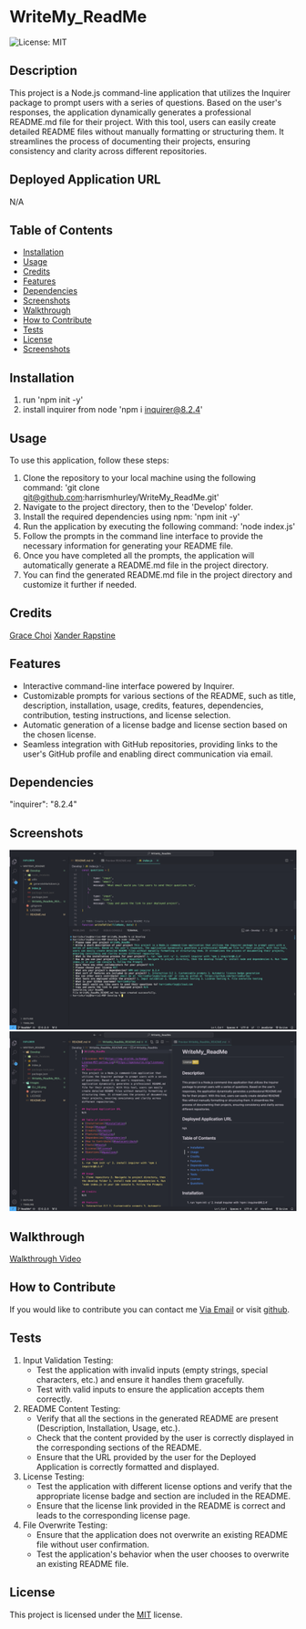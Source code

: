 # WriteMy_ReadMe
    
![License: MIT](https://img.shields.io/badge/License-MIT-yellow.svg)
## Description
This project is a Node.js command-line application that utilizes the Inquirer package to prompt users with a series of questions. Based on the user's responses, the application dynamically generates a professional README.md file for their project. With this tool, users can easily create detailed README files without manually formatting or structuring them. It streamlines the process of documenting their projects, ensuring consistency and clarity across different repositories.

## Deployed Application URL
N/A

## Table of Contents
* [Installation](#installation)
* [Usage](#usage)
* [Credits](#credits)
* [Features](#features)
* [Dependencies](#dependencies)
* [Screenshots](#screenshots)
* [Walkthrough](#walkthrough)
* [How to Contribute](#how-to-contribute)
* [Tests](#tests)
* [License](#license)
* [Screenshots](#screenshots)

## Installation
1. run 'npm init -y'
2. install inquirer from node 'npm i inquirer@8.2.4'

## Usage
To use this application, follow these steps:

1. Clone the repository to your local machine using the following command:
'git clone git@github.com:harrismhurley/WriteMy_ReadMe.git'
2. Navigate to the project directory, then to the 'Develop' folder.
3. Install the required dependencies using npm:
'npm init -y'
4. Run the application by executing the following command:
'node index.js'
5. Follow the prompts in the command line interface to provide the necessary information for generating your README file.
6. Once you have completed all the prompts, the application will automatically generate a README.md file in the project directory.
7. You can find the generated README.md file in the project directory and customize it further if needed.

## Credits
[Grace Choi](https://github.com/gachoi06)
[Xander Rapstine](https://github.com/Xandromus)

## Features
- Interactive command-line interface powered by Inquirer.
- Customizable prompts for various sections of the README, such as title, description, installation, usage, credits, features, dependencies, contribution, testing instructions, and license selection.
- Automatic generation of a license badge and license section based on the chosen license.
- Seamless integration with GitHub repositories, providing links to the user's GitHub profile and enabling direct communication via email.

## Dependencies
"inquirer": "8.2.4"

## Screenshots
![CLI prompts and user input](./Images/CLI_SS.png)
![Comparison of ReadMe.md and Preview with User CLI input](./Images/ReadMe_Compare.png)

## Walkthrough
[Walkthrough Video](https://drive.google.com/file/d/1zZQC18lGkN5k1QYtB5g5p2uusAOYaiVq/view)

## How to Contribute
If you would like to contribute you can contact me [Via Email](mailto:harrismhurley@icloud.com?subject=[GitHub]%20Dev%20Connect) or visit [github](https://github.com/harrismhurley).

## Tests
1. Input Validation Testing:
	- Test the application with invalid inputs (empty strings, special characters, etc.) and ensure it handles them gracefully.
	- Test with valid inputs to ensure the application accepts them correctly.
2. README Content Testing:
	- Verify that all the sections in the generated README are present (Description, Installation, Usage, etc.).
	- Check that the content provided by the user is correctly displayed in the corresponding sections of the README.
	- Ensure that the URL provided by the user for the Deployed Application is correctly formatted and displayed.
3. License Testing:
	- Test the application with different license options and verify that the appropriate license badge and section are included in the README.
	- Ensure that the license link provided in the README is correct and leads to the corresponding license page.
4. File Overwrite Testing:
	- Ensure that the application does not overwrite an existing README file without user confirmation.
	- Test the application's behavior when the user chooses to overwrite an existing README file.


## License 
This project is licensed under the [MIT](https://opensource.org/licenses/MIT) license.


